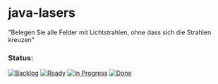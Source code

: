 # java-lasers 
"Belegen Sie alle Felder mit Lichtstrahlen, ohne dass sich die Strahlen kreuzen"

### Status:
[![Backlog](https://badge.waffle.io/schulkrams/java-lasers.svg?label=backlog&title=Backlog)](http://waffle.io/schulkrams/java-lasers) 
[![Ready](https://badge.waffle.io/schulkrams/java-lasers.svg?label=ready&title=Ready)](http://waffle.io/schulkrams/java-lasers) 
[![In Progress](https://badge.waffle.io/schulkrams/java-lasers.svg?label=in%20progress&title=In%20Progress)](http://waffle.io/schulkrams/java-lasers) 
[![Done](https://badge.waffle.io/schulkrams/java-lasers.svg?label=done&title=Done)](http://waffle.io/schulkrams/java-lasers) 
